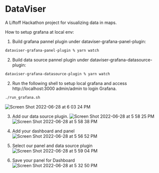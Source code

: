 # DataViser

A Liftoff Hackathon project for visualizing data in maps.

How to setup grafana at local env:

1. Build grafana pannel plugin under dataviser-grafana-panel-plugin:
```sh
dataviser-grafana-panel-plugin % yarn watch
```

2. Build data source pannel plugin under dataviser-grafana-datasource-plugin:
```sh
dataviser-grafana-datasource-plugin % yarn watch
```

2. Run the following shell to setup local grafana and access http://localhost:3000 admin/admin to login Grafana.
```sh
./run_grafana.sh
```
![Screen Shot 2022-06-28 at 6 03 24 PM](https://user-images.githubusercontent.com/87627586/176152722-a7760fc0-b461-49b4-9663-45f47e87140a.png)


3. Add our data source plugin.
![Screen Shot 2022-06-28 at 5 58 25 PM](https://user-images.githubusercontent.com/87627586/176153121-394db6cd-af99-4095-8882-661ab3a332c0.png)
![Screen Shot 2022-06-28 at 5 58 38 PM](https://user-images.githubusercontent.com/87627586/176153289-a7902fe7-8351-4a9c-9453-fa4e110a5d8d.png)

4. Add your dashboard and panel
![Screen Shot 2022-06-28 at 5 56 52 PM](https://user-images.githubusercontent.com/87627586/176153445-277ec390-09da-40dd-a757-d28cfaa8b2da.png)

5. Select our panel and data source plugin 
![Screen Shot 2022-06-28 at 5 59 04 PM](https://user-images.githubusercontent.com/87627586/176153981-64d95d90-f39c-4ba0-9ffb-b903fbdbeb91.png)

6. Save your panel for Dashboard
![Screen Shot 2022-06-28 at 5 32 50 PM](https://user-images.githubusercontent.com/87627586/176156130-050a84b1-993c-4fc3-9fa8-98e5f3be2aca.png)
